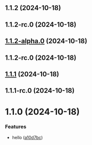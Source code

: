 

## 1.1.2 (2024-10-18)

## 1.1.2-rc.0 (2024-10-18)

## [1.1.2-alpha.0](https://github.com/Biplav-05/python_sdk_test/compare/v1.1.2-rc.0...v1.1.2-alpha.0) (2024-10-18)

## 1.1.2-rc.0 (2024-10-18)

## [1.1.1](https://github.com/Biplav-05/python_sdk_test/compare/v1.1.1-rc.0...v1.1.1) (2024-10-18)

## 1.1.1-rc.0 (2024-10-18)

# 1.1.0 (2024-10-18)


### Features

* hello ([a10d7bc](https://github.com/Biplav-05/python_sdk_test/commit/a10d7bc0f06db95d332d9a4df564ef349044e5dc))
